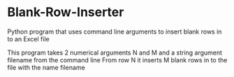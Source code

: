 # Blank-Row-Inserter
Python program that uses command line arguments to insert blank rows in to an Excel file

This program takes 2 numerical arguments N and M and a string argument filename from the command line
From row N it inserts M blank rows in to the file with the name filename

